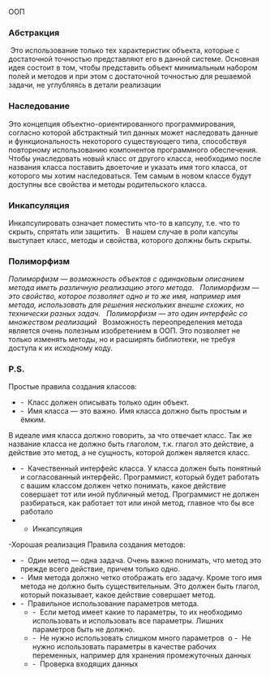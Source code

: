 ООП
### Абстракция 

 Это использование только тех характеристик объекта, которые с достаточной точностью представляют его в данной системе. Основная идея состоит в том, чтобы представить объект минимальным набором полей и методов и при этом с достаточной точностью для решаемой задачи, не углубляясь в детали реализации 

### Наследование  

Это концепция объектно-ориентированного программирования, согласно которой абстрактный тип данных может наследовать данные и функциональность некоторого существующего типа, способствуя повторному использованию компонентов программного обеспечения. 
Чтобы унаследовать новый класс от другого класса, необходимо после названия класса поставить двоеточие и указать имя того класса, от которого мы хотим наследоваться. Тем самым в новом классе будут доступны все свойства и методы родительского класса.  

### Инкапсуляция  

Инкапсулировать означает поместить что-то в капсулу, т.е. что то скрыть, спрятать или защитить.  
В нашем случае в роли капсулы выступает класс, методы и свойства, которого должны быть скрыты.  

### Полиморфизм  

_Полиморфизм — возможность объектов с одинаковым описанием метода иметь различную реализацию этого метода_.  
_Полиморфизм — это свойство, которое позволяет одно и то же имя, например имя метода, использовать для решения нескольких внешне схожих, но технически разных задач._  
_Полиморфизм — это один интерфейс со множеством реализаций_  
Возможность переопределения метода является очень полезным изобретением в ООП. Это позволяет не только изменять методы, но и расширять библиотеки, не требуя доступа к их исходному коду.  

### P.S.

Простые правила создания классов:  
- -  Класс должен описывать только один объект.  
- -  Имя класса — это важно. Имя класса должно быть простым и ёмким.  

В идеале имя класса должно говорить, за что отвечает класс. Так же название класса не должно быть глаголом, т.к. глагол это действие, а действие это метод, а не сущность, которой должен является класс.  
- -  Качественный интерфейс класса. У класса должен быть понятный и согласованный интерфейс. Программист, который будет работать с вашим классом должен четко понимать, какое действие совершает тот или иной публичный метод. Программист не должен разбираться, как работает тот или иной метод, главное что бы все работало
- - Инкапсуляция  

 -Хорошая реализация Правила создания методов:  

- -  Один метод — одна задача. Очень важно понимать, что метод это прежде всего действие, причем только одно.  
- -  Имя метода должно четко отображать его задачу. Кроме того имя метода не должно быть существительным. Это должен быть глагол, который показывает, какое действие совершает метод.  
- -  Правильное использование параметров метода.  
	- -  Если метод имеет какие то параметры, то их необходимо использовать и использовать все параметры. Лишних параметров быть не должно.  
	- -  Не нужно использовать слишком много параметров  o -  Не нужно использовать параметры в качестве рабочих     переменных, например для хранения промежуточных данных  
	- -  Проверка входящих данных